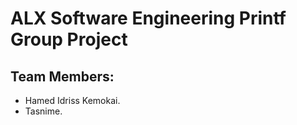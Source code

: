 # ALX Software Engineering Printf Group Project

## Team Members:
* Hamed Idriss Kemokai.
* Tasnime.

